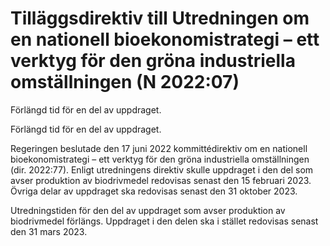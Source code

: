 # Tilläggsdirektiv till Utredningen om en nationell bioekonomistrategi – ett verktyg för den gröna industriella omställningen (N 2022:07)

Förlängd tid för en del av uppdraget.

Förlängd tid för en del av uppdraget.

Regeringen beslutade den 17 juni 2022 kommittédirektiv om en nationell
bioekonomistrategi – ett verktyg för den gröna industriella omställningen
(dir. 2022:77). Enligt utredningens direktiv skulle uppdraget i den del som
avser produktion av biodrivmedel redovisas senast den 15 februari 2023.
Övriga delar av uppdraget ska redovisas senast den 31 oktober 2023.

Utredningstiden för den del av uppdraget som avser produktion av
biodrivmedel förlängs. Uppdraget i den delen ska i stället redovisas senast den 31 mars 2023.
